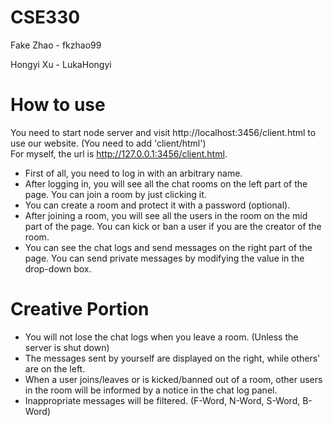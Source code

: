 # CSE330
Fake Zhao - fkzhao99

Hongyi Xu - LukaHongyi

# How to use
You need to start node server and visit http://localhost:3456/client.html to use our website. (You need to add 'client/html')  
For myself, the url is http://127.0.0.1:3456/client.html.

- First of all, you need to log in with an arbitrary name.
- After logging in, you will see all the chat rooms on the left part of the page. You can join a room by just clicking it.
- You can create a room and protect it with a password (optional).
- After joining a room, you will see all the users in the room on the mid part of the page. You can kick or ban a user if you are the creator of the room.
- You can see the chat logs and send messages on the right part of the page. You can send private messages by modifying the value in the drop-down box.

# Creative Portion
- You will not lose the chat logs when you leave a room. (Unless the server is shut down)
- The messages sent by yourself are displayed on the right, while others' are on the left.
- When a user joins/leaves or is kicked/banned out of a room, other users in the room will be informed by a notice in the chat log panel.
- Inappropriate messages will be filtered. (F-Word, N-Word, S-Word, B-Word)
